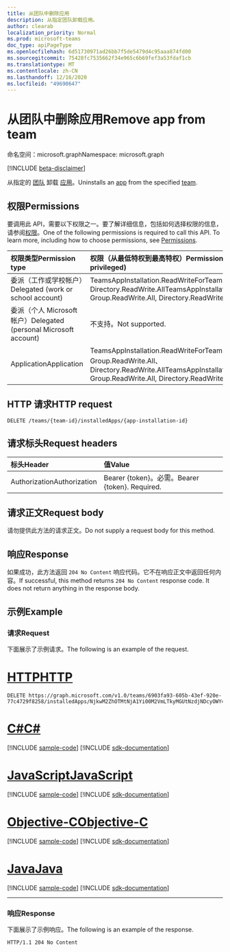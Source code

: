 ```yaml
---
title: 从团队中删除应用
description: 从指定团队卸载应用。
author: clearab
localization_priority: Normal
ms.prod: microsoft-teams
doc_type: apiPageType
ms.openlocfilehash: 6d51730971ad26bb7f5de5479d4c95aaa874fd00
ms.sourcegitcommit: 75428fc7535662f34e965c6b69fef3a53fdaf1cb
ms.translationtype: MT
ms.contentlocale: zh-CN
ms.lasthandoff: 12/16/2020
ms.locfileid: "49690647"
---
```

# <a name="remove-app-from-team"></a><span data-ttu-id="8bff3-103">从团队中删除应用</span><span class="sxs-lookup"><span data-stu-id="8bff3-103">Remove app from team</span></span>

<span data-ttu-id="8bff3-104">命名空间：microsoft.graph</span><span class="sxs-lookup"><span data-stu-id="8bff3-104">Namespace: microsoft.graph</span></span>

[!INCLUDE [beta-disclaimer](../../includes/beta-disclaimer.md)]

<span data-ttu-id="8bff3-105">从指定的 [团队](../resources/teamsappinstallation.md) 卸载 [应用](../resources/team.md)。</span><span class="sxs-lookup"><span data-stu-id="8bff3-105">Uninstalls an [app](../resources/teamsappinstallation.md) from the specified [team](../resources/team.md).</span></span>

## <a name="permissions"></a><span data-ttu-id="8bff3-106">权限</span><span class="sxs-lookup"><span data-stu-id="8bff3-106">Permissions</span></span>

<span data-ttu-id="8bff3-p101">要调用此 API，需要以下权限之一。要了解详细信息，包括如何选择权限的信息，请参阅[权限](/graph/permissions-reference)。</span><span class="sxs-lookup"><span data-stu-id="8bff3-p101">One of the following permissions is required to call this API. To learn more, including how to choose permissions, see [Permissions](/graph/permissions-reference).</span></span>

|<span data-ttu-id="8bff3-109">权限类型</span><span class="sxs-lookup"><span data-stu-id="8bff3-109">Permission type</span></span>      | <span data-ttu-id="8bff3-110">权限（从最低特权到最高特权）</span><span class="sxs-lookup"><span data-stu-id="8bff3-110">Permissions (from least to most privileged)</span></span>              |
|:--------------------|:---------------------------------------------------------|
|<span data-ttu-id="8bff3-111">委派（工作或学校帐户）</span><span class="sxs-lookup"><span data-stu-id="8bff3-111">Delegated (work or school account)</span></span> | <span data-ttu-id="8bff3-112">TeamsAppInstallation.ReadWriteForTeam、Group.ReadWrite.All、Directory.ReadWrite.All</span><span class="sxs-lookup"><span data-stu-id="8bff3-112">TeamsAppInstallation.ReadWriteForTeam, Group.ReadWrite.All, Directory.ReadWrite.All</span></span> |
|<span data-ttu-id="8bff3-113">委派（个人 Microsoft 帐户）</span><span class="sxs-lookup"><span data-stu-id="8bff3-113">Delegated (personal Microsoft account)</span></span> | <span data-ttu-id="8bff3-114">不支持。</span><span class="sxs-lookup"><span data-stu-id="8bff3-114">Not supported.</span></span>    |
|<span data-ttu-id="8bff3-115">Application</span><span class="sxs-lookup"><span data-stu-id="8bff3-115">Application</span></span> | <span data-ttu-id="8bff3-116">TeamsAppInstallation.ReadWriteForTeam.All、Group.ReadWrite.All、Directory.ReadWrite.All</span><span class="sxs-lookup"><span data-stu-id="8bff3-116">TeamsAppInstallation.ReadWriteForTeam.All, Group.ReadWrite.All, Directory.ReadWrite.All</span></span> |

## <a name="http-request"></a><span data-ttu-id="8bff3-117">HTTP 请求</span><span class="sxs-lookup"><span data-stu-id="8bff3-117">HTTP request</span></span>
<!-- { "blockType": "ignored" } -->
```http
DELETE /teams/{team-id}/installedApps/{app-installation-id}
```

## <a name="request-headers"></a><span data-ttu-id="8bff3-118">请求标头</span><span class="sxs-lookup"><span data-stu-id="8bff3-118">Request headers</span></span>

| <span data-ttu-id="8bff3-119">标头</span><span class="sxs-lookup"><span data-stu-id="8bff3-119">Header</span></span>       | <span data-ttu-id="8bff3-120">值</span><span class="sxs-lookup"><span data-stu-id="8bff3-120">Value</span></span> |
|:---------------|:--------|
| <span data-ttu-id="8bff3-121">Authorization</span><span class="sxs-lookup"><span data-stu-id="8bff3-121">Authorization</span></span>  | <span data-ttu-id="8bff3-p102">Bearer {token}。必需。</span><span class="sxs-lookup"><span data-stu-id="8bff3-p102">Bearer {token}. Required.</span></span>  |

## <a name="request-body"></a><span data-ttu-id="8bff3-124">请求正文</span><span class="sxs-lookup"><span data-stu-id="8bff3-124">Request body</span></span>

<span data-ttu-id="8bff3-125">请勿提供此方法的请求正文。</span><span class="sxs-lookup"><span data-stu-id="8bff3-125">Do not supply a request body for this method.</span></span>

## <a name="response"></a><span data-ttu-id="8bff3-126">响应</span><span class="sxs-lookup"><span data-stu-id="8bff3-126">Response</span></span>

<span data-ttu-id="8bff3-p103">如果成功，此方法返回 `204 No Content` 响应代码。它不在响应正文中返回任何内容。</span><span class="sxs-lookup"><span data-stu-id="8bff3-p103">If successful, this method returns `204 No Content` response code. It does not return anything in the response body.</span></span>

## <a name="example"></a><span data-ttu-id="8bff3-129">示例</span><span class="sxs-lookup"><span data-stu-id="8bff3-129">Example</span></span>

### <a name="request"></a><span data-ttu-id="8bff3-130">请求</span><span class="sxs-lookup"><span data-stu-id="8bff3-130">Request</span></span>

<span data-ttu-id="8bff3-131">下面展示了示例请求。</span><span class="sxs-lookup"><span data-stu-id="8bff3-131">The following is an example of the request.</span></span>


# <a name="http"></a>[<span data-ttu-id="8bff3-132">HTTP</span><span class="sxs-lookup"><span data-stu-id="8bff3-132">HTTP</span></span>](#tab/http)
<!-- {
  "blockType": "request",
  "name": "uninstall_teamsapp_in_team"
}-->
```http
DELETE https://graph.microsoft.com/v1.0/teams/6903fa93-605b-43ef-920e-77c4729f8258/installedApps/NjkwM2ZhOTMtNjA1Yi00M2VmLTkyMGUtNzdjNDcyOWY4MjU4IyMwMDAwMTAxNi1kZTA1LTQ5MmUtOTEwNi00ODI4ZmM4YTg2ODc=
```
# <a name="c"></a>[<span data-ttu-id="8bff3-133">C#</span><span class="sxs-lookup"><span data-stu-id="8bff3-133">C#</span></span>](#tab/csharp)
[!INCLUDE [sample-code](../includes/snippets/csharp/uninstall-teamsapp-in-team-csharp-snippets.md)]
[!INCLUDE [sdk-documentation](../includes/snippets/snippets-sdk-documentation-link.md)]

# <a name="javascript"></a>[<span data-ttu-id="8bff3-134">JavaScript</span><span class="sxs-lookup"><span data-stu-id="8bff3-134">JavaScript</span></span>](#tab/javascript)
[!INCLUDE [sample-code](../includes/snippets/javascript/uninstall-teamsapp-in-team-javascript-snippets.md)]
[!INCLUDE [sdk-documentation](../includes/snippets/snippets-sdk-documentation-link.md)]

# <a name="objective-c"></a>[<span data-ttu-id="8bff3-135">Objective-C</span><span class="sxs-lookup"><span data-stu-id="8bff3-135">Objective-C</span></span>](#tab/objc)
[!INCLUDE [sample-code](../includes/snippets/objc/uninstall-teamsapp-in-team-objc-snippets.md)]
[!INCLUDE [sdk-documentation](../includes/snippets/snippets-sdk-documentation-link.md)]

# <a name="java"></a>[<span data-ttu-id="8bff3-136">Java</span><span class="sxs-lookup"><span data-stu-id="8bff3-136">Java</span></span>](#tab/java)
[!INCLUDE [sample-code](../includes/snippets/java/uninstall-teamsapp-in-team-java-snippets.md)]
[!INCLUDE [sdk-documentation](../includes/snippets/snippets-sdk-documentation-link.md)]

---


### <a name="response"></a><span data-ttu-id="8bff3-137">响应</span><span class="sxs-lookup"><span data-stu-id="8bff3-137">Response</span></span>

<span data-ttu-id="8bff3-138">下面展示了示例响应。</span><span class="sxs-lookup"><span data-stu-id="8bff3-138">The following is an example of the response.</span></span>

<!-- {
  "blockType": "response",
  "name": "uninstall_teamsapp_in_team",
  "truncated": true
} -->
```http
HTTP/1.1 204 No Content
```

<!-- uuid: 8fcb5dbc-d5aa-4681-8e31-b001d5168d79
2015-10-25 14:57:30 UTC -->
<!--
{
  "type": "#page.annotation",
  "description": "Remove app from team",
  "keywords": "",
  "section": "documentation",
  "tocPath": "",
  "suppressions": []
}
-->


